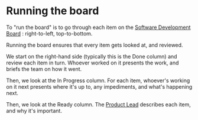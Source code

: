 # Running the board

To "run the board" is to go through each item on the [Software Development Board](../project-artefacts/software-development-board.md) : right-to-left, top-to-bottom.

Running the board ensures that every item gets looked at, and reviewed. 

We start on the right-hand side \(typically this is the Done column\) and review each item in turn. Whoever worked on it presents the work, and briefs the team on how it went. 

Then, we look at the In Progress column. For each item, whoever's working on it next presents where it's up to, any impediments, and what's happening next. 

Then, we look at the Ready column. The [Product Lead](../roles/product-lead.md) describes each item, and why it's important. 

